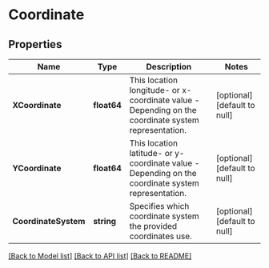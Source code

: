 # Coordinate

## Properties
Name | Type | Description | Notes
------------ | ------------- | ------------- | -------------
**XCoordinate** | **float64** | This location longitude- or x-coordinate value - Depending on the coordinate system representation. | [optional] [default to null]
**YCoordinate** | **float64** | This location latitude- or y-coordinate value - Depending on the coordinate system representation. | [optional] [default to null]
**CoordinateSystem** | **string** | Specifies which coordinate system the provided coordinates use. | [optional] [default to null]

[[Back to Model list]](../README.md#documentation-for-models) [[Back to API list]](../README.md#documentation-for-api-endpoints) [[Back to README]](../README.md)

